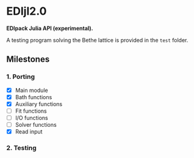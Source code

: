 # EDIjl2.0

**EDIpack Julia API (experimental).**

A testing program solving the Bethe lattice is provided in the `test` folder.

## Milestones

### 1. Porting
- [x] Main module  
- [x] Bath functions  
- [x] Auxiliary functions  
- [ ] Fit functions  
- [ ] I/O functions  
- [ ] Solver functions  
- [x] Read input  

### 2. Testing

